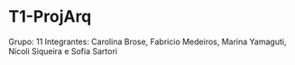 # T1-ProjArq
Grupo: 11
Integrantes: Carolina Brose, Fabricio Medeiros, Marina Yamaguti, Nicoli Siqueira e Sofia Sartori

